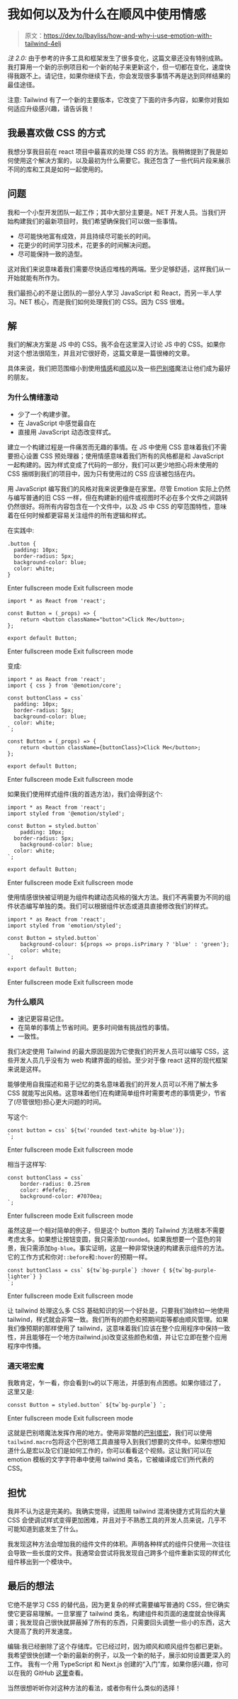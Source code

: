# 我如何以及为什么在顺风中使用情感

> 原文：<https://dev.to/lbayliss/how-and-why-i-use-emotion-with-tailwind-4elj>

*注 2.0:* 由于参考的许多工具和框架发生了很多变化，这篇文章还没有特别成熟。我打算用一个新的示例项目和一个新的帖子来更新这个，但一切都在变化，速度快得我跟不上。请记住，如果你继续下去，你会发现很多事情不再是达到同样结果的最佳途径。

注意: Tailwind 有了一个新的主要版本，它改变了下面的许多内容，如果你对我如何适应升级感兴趣，请告诉我！

## 我最喜欢做 CSS 的方式

我想分享我目前在 react 项目中最喜欢的处理 CSS 的方法。我稍微提到了我是如何使用这个解决方案的，以及最初为什么需要它。我还包含了一些代码片段来展示不同的库和工具是如何一起使用的。

## 问题

我和一个小型开发团队一起工作；其中大部分主要是。NET 开发人员。当我们开始构建我们的最新项目时，我们希望确保我们可以做一些事情。

*   尽可能快地富有成效，并且持续尽可能长的时间。
*   花更少的时间学习技术，花更多的时间解决问题。
*   尽可能保持一致的造型。

这对我们来说意味着我们需要尽快适应堆栈的两端。至少足够舒适，这样我们从一开始就能有所作为。

我们最担心的不是让团队的一部分人学习 JavaScript 和 React，而另一半人学习。NET 核心，而是我们如何处理我们的 CSS。因为 CSS 很难。

## 解

我们的解决方案是 JS 中的 CSS。我不会在这里深入讨论 JS 中的 CSS。如果你对这个想法很陌生，并且对它很好奇，这篇文章是一篇很棒的文章。

具体来说，我们把范围缩小到使用[情感](https://emotion.sh/)和[顺风](https://tailwindcss.com/docs/what-is-tailwind/)以及一些[巴别塔](https://www.npmjs.com/package/babel-plugin-tailwind)魔法让他们成为最好的朋友。

### 为什么情绪激动

*   少了一个构建步骤。
*   在 JavaScript 中感觉最自在
*   直接用 JavaScript 动态改变样式。

建立一个构建过程是一件痛苦而无趣的事情。在 JS 中使用 CSS 意味着我们不需要担心设置 CSS 预处理器；使用情感意味着我们所有的风格都是和 JavaScript 一起构建的。因为样式变成了代码的一部分，我们可以更少地担心将未使用的 CSS 捆绑到我们的项目中，因为只有使用过的 CSS 应该被包括在内。

用 JavaScript 编写我们的风格对我来说更像是在家里。尽管 Emotion 实际上仍然与编写普通的旧 CSS 一样，但在构建新的组件或视图时不必在多个文件之间跳转仍然很好。将所有内容包含在一个文件中，以及 JS 中 CSS 的窄范围特性，意味着在任何时候都更容易关注组件的所有逻辑和样式。

在实践中:

```
.button {
  padding: 10px;
  border-radius: 5px;
  background-color: blue;
  color: white;
} 
```

Enter fullscreen mode Exit fullscreen mode

```
import * as React from 'react';

const Button = (_props) => {
    return <button className="button">Click Me</button>;
};

export default Button; 
```

Enter fullscreen mode Exit fullscreen mode

变成:

```
import * as React from 'react';
import { css } from '@emotion/core';

const buttonClass = css`
  padding: 10px;
  border-radius: 5px;
  background-color: blue;
  color: white;
`;

const Button = (_props) => {
    return <button className={buttonClass}>Click Me</button>;
};

export default Button; 
```

Enter fullscreen mode Exit fullscreen mode

如果我们使用样式组件(我的首选方法)，我们会得到这个:

```
import * as React from 'react';
import styled from '@emotion/styled';

const Button = styled.button`
    padding: 10px;
  border-radius: 5px;
    background-color: blue;
  color: white;
`;

export default Button; 
```

Enter fullscreen mode Exit fullscreen mode

使用情感很快被证明是为组件构建动态风格的强大方法。我们不再需要为不同的组件状态编写单独的类。我们可以根据组件状态或道具直接修改我们的样式。

```
import * as React from 'react';
import styled from 'emotion/styled';

const Button = styled.button`
    background-colour: ${props => props.isPrimary ? 'blue' : 'green'};
    color: white;
`;

export default Button; 
```

Enter fullscreen mode Exit fullscreen mode

### 为什么顺风

*   速记更容易记住。
*   在简单的事情上节省时间。更多时间做有挑战性的事情。
*   一致性。

我们决定使用 Tailwind 的最大原因是因为它使我们的开发人员可以编写 CSS，这些开发人员几乎没有为 web 构建界面的经验。至少对于像 react 这样的现代框架来说是这样。

能够使用自我描述和易于记忆的类名意味着我们的开发人员可以不用了解太多 CSS 就能写出风格。这意味着他们在构建简单组件时需要考虑的事情更少，节省了(尽管很短)担心更大问题的时间。

写这个:

```
const button = css` ${tw('rounded text-white bg-blue')};
`; 
```

Enter fullscreen mode Exit fullscreen mode

相当于这样写:

```
const buttonClass = css`
    border-radius: 0.25rem
    color: #fefefe;
    background-color: #7070ea;
`; 
```

Enter fullscreen mode Exit fullscreen mode

虽然这是一个相对简单的例子，但是这个 button 类的 Tailwind 方法根本不需要考虑太多。如果想让按钮变圆，我只需添加`rounded`。如果我想要一个蓝色的背景，我只需添加`bg-blue`。事实证明，这是一种非常快速的构建表示组件的方法。它的工作方式和你对`::before`和`:hover`的预期一样。

```
const buttonClass = css` ${tw`bg-purple`} :hover { ${tw`bg-purple-lighter`} }
`; 
```

Enter fullscreen mode Exit fullscreen mode

让 tailwind 处理这么多 CSS 基础知识的另一个好处是，只要我们始终如一地使用 tailwind，样式就会非常一致。我们所有的颜色和预期间距等都由顺风管理。如果我们像预期的那样使用了 tailwind，这意味着我们应该在整个应用程序中保持一致性，并且能够在一个地方(tailwind.js)改变这些颜色和值，并让它立即在整个应用程序中传播。

### 通天塔宏魔

我敢肯定，乍一看，你会看到`tw`的以下用法，并感到有点困惑。如果你错过了，这里又是:

```
consst Button = styled.button` ${tw`bg-purple`} `; 
```

Enter fullscreen mode Exit fullscreen mode

这就是巴别塔魔法发挥作用的地方。使用非常酷的[巴别塔宏](https://babeljs.io/blog/2017/09/11/zero-config-with-babel-macros)，我们可以使用`tailwind.macro`包将这个巴别塔工具直接导入到我们想要的文件中。如果你想知道什么是宏以及它们是如何工作的，你可以看看这个视频。这让我们可以在 emotion 模板的文字字符串中使用 tailwind 类名，它被编译成它们所代表的 CSS。

## 担忧

我并不认为这是完美的。我确实觉得，试图用 tailwind 混淆快捷方式背后的大量 CSS 会使调试样式变得更加困难，并且对于不熟悉工具的开发人员来说，几乎不可能知道到底发生了什么。

我发现这种方法会增加我的组件文件的体积。声明各种样式的组件只使用一次往往会导致一些长度的文件。我通常会尝试将我发现自己跨多个组件重新实现的样式化组件移出到一个模块中。

## 最后的想法

它绝不是学习 CSS 的替代品，因为更复杂的样式需要编写普通的 CSS，但它确实使它更容易理解。一旦掌握了 tailwind 类名，构建组件和页面的速度就会快得离谱；我发现自己很快就屏蔽掉了所有的东西，只需要回头调整一些小的东西，这大大提高了我的开发速度。

编辑:我已经删除了这个存储库。它已经过时，因为顺风和顺风组件包都已更新。我希望很快创建一个新的最新的例子，以及一个新的帖子，展示如何设置更深入的工作。
我有一个用 TypeScript 和 Next.js 创建的“入门”库，如果你感兴趣，你可以在我的 GitHub [这里](https://github.com/lpbayliss/typescript-emotion-tailwind-nextjs)查看。

当然很想听听你对这种方法的看法，或者你有什么类似的选择！